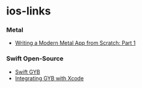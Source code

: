 # ios-links

### Metal
- [Writing a Modern Metal App from Scratch: Part 1](http://metalbyexample.com/modern-metal-1/)

### Swift Open-Source
- [Swift GYB](https://nshipster.com/swift-gyb/)
- [Integrating GYB with Xcode](https://tonyarnold.com/2018/07/11/gyb-xcode-integration.html)
